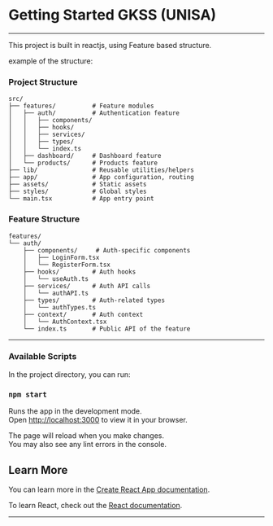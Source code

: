 # Getting Started GKSS (UNISA) 

---

This project is built in reactjs, using Feature based structure.

example of the structure:

### Project Structure
```
src/
├── features/          # Feature modules
│   ├── auth/          # Authentication feature
│   │   ├── components/
│   │   ├── hooks/
│   │   ├── services/
│   │   ├── types/
│   │   └── index.ts
│   ├── dashboard/     # Dashboard feature
│   └── products/      # Products feature
├── lib/               # Reusable utilities/helpers
├── app/               # App configuration, routing
├── assets/            # Static assets
├── styles/            # Global styles
└── main.tsx           # App entry point
```

### Feature Structure
``` 
features/
└── auth/
    ├── components/     # Auth-specific components
    │   ├── LoginForm.tsx
    │   └── RegisterForm.tsx
    ├── hooks/         # Auth hooks
    │   └── useAuth.ts
    ├── services/      # Auth API calls
    │   └── authAPI.ts
    ├── types/         # Auth-related types
    │   └── authTypes.ts
    ├── context/       # Auth context
    │   └── AuthContext.tsx
    └── index.ts       # Public API of the feature
```

---

### Available Scripts

In the project directory, you can run:

### `npm start`

Runs the app in the development mode.\
Open [http://localhost:3000](http://localhost:3000) to view it in your browser.

The page will reload when you make changes.\
You may also see any lint errors in the console.

## Learn More

You can learn more in the [Create React App documentation](https://facebook.github.io/create-react-app/docs/getting-started).

To learn React, check out the [React documentation](https://reactjs.org/).

---
